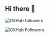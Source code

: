 ## Hi there 👋

![GitHub followers](https://github-readme-stats.hackclub.dev/api/wakatime?username=19276&api_domain=hackatime.hackclub.com&&custom_title=Hackatime+Stats&layout=compact&cache_seconds=0&langs_count=8&theme=shadow_blue)

![GitHub Followers](https://hackatime-badge.hackclub.com/U08BBLXCCFL/HackClub-Moonshot)

<!--
**Pnbcris/Pnbcris** is a ✨ _special_ ✨ repository because its `README.md` (this file) appears on your GitHub profile.

Here are some ideas to get you started:

- 🔭 I’m currently working on ...
- 🌱 I’m currently learning ...
- 👯 I’m looking to collaborate on ...
- 🤔 I’m looking for help with ...
- 💬 Ask me about ...
- 📫 How to reach me: ...
- 😄 Pronouns: ...
- ⚡ Fun fact: ...
-->
